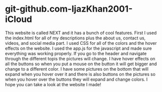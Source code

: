 # git-github.com-IjazKhan2001-iCloud
This website is called NEXT and it has a bunch of cool features. 
First I used the index.html for all of my descriptions plus the about us, contact us, videos, and social media part.
I used CSS for all of the colors and the hover effects on the website. 
I used the app.js for the javascript and made sure everything was working properly.
If you go to the header and navigate through the different topis the pictures will change.
I have hover effects on all the buttons so when you put a mouse on the button it will get bigger and change to a different color.
I have some pictures on the bottom that will expand when you hover over it and there is also buttons on the pictures so when you hover over the buttons they will expand and change colors.
I hope you can take a look at the website I made!
